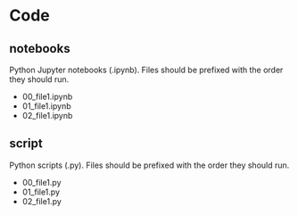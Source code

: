 # Code

## notebooks

Python Jupyter notebooks (.ipynb). Files should be prefixed with the order they should run.

- 00_file1.ipynb
- 01_file1.ipynb
- 02_file1.ipynb

## script

Python scripts (.py). Files should be prefixed with the order they should run.

- 00_file1.py
- 01_file1.py
- 02_file1.py
